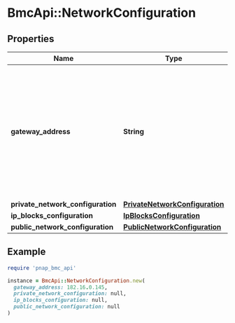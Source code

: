 # BmcApi::NetworkConfiguration

## Properties

| Name | Type | Description | Notes |
| ---- | ---- | ----------- | ----- |
| **gateway_address** | **String** | The address of the gateway assigned / to assign to the server. When used as part of request body, IP address has to be part of private/public network assigned to this server. | [optional] |
| **private_network_configuration** | [**PrivateNetworkConfiguration**](PrivateNetworkConfiguration.md) |  | [optional] |
| **ip_blocks_configuration** | [**IpBlocksConfiguration**](IpBlocksConfiguration.md) |  | [optional] |
| **public_network_configuration** | [**PublicNetworkConfiguration**](PublicNetworkConfiguration.md) |  | [optional] |

## Example

```ruby
require 'pnap_bmc_api'

instance = BmcApi::NetworkConfiguration.new(
  gateway_address: 182.16.0.145,
  private_network_configuration: null,
  ip_blocks_configuration: null,
  public_network_configuration: null
)
```

